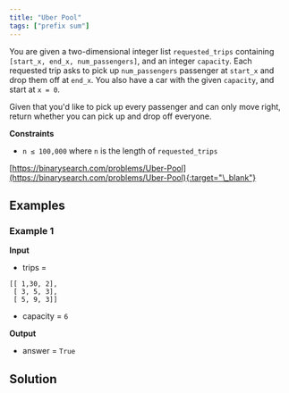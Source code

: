 ```yaml
---
title: "Uber Pool"
tags: ["prefix sum"]
---
```


You are given a two-dimensional integer list `requested_trips` containing `[start_x, end_x, num_passengers]`, and an integer `capacity`. Each requested trip asks to pick up `num_passengers` passenger at `start_x` and drop them off at `end_x`. You also have a car with the given `capacity`, and start at `x = 0`.

Given that you'd like to pick up every passenger and can only move right, return whether you can pick up and drop off everyone.

**Constraints**

- `n ≤ 100,000` where `n` is the length of `requested_trips`

[https://binarysearch.com/problems/Uber-Pool](https://binarysearch.com/problems/Uber-Pool){:target="\_blank"}

## Examples

### Example 1

**Input**

- trips =

```
[[ 1,30, 2],
 [ 3, 5, 3],
 [ 5, 9, 3]]
```

- capacity = `6`

**Output**

- answer = `True`

## Solution

<script src="https://gist.github.com/yaeba/16da7be5123724fcf6eccc25581cef5a.js?file=Uber-Pool.py"></script>
